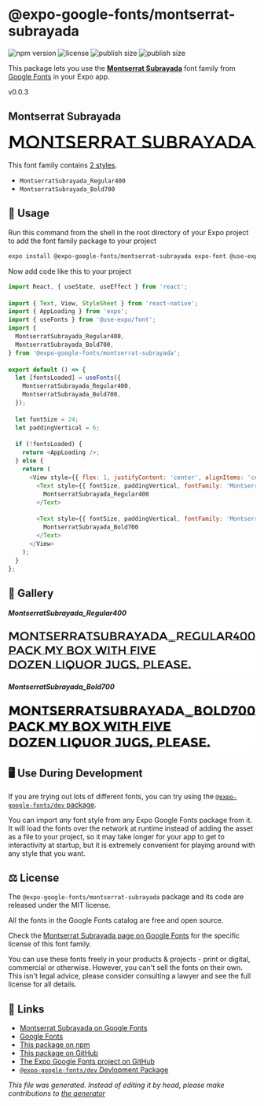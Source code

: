 # @expo-google-fonts/montserrat-subrayada

![npm version](https://flat.badgen.net/npm/v/@expo-google-fonts/montserrat-subrayada)
![license](https://flat.badgen.net/github/license/expo/google-fonts)
![publish size](https://flat.badgen.net/packagephobia/install/@expo-google-fonts/montserrat-subrayada)
![publish size](https://flat.badgen.net/packagephobia/publish/@expo-google-fonts/montserrat-subrayada)

This package lets you use the [**Montserrat Subrayada**](https://fonts.google.com/specimen/Montserrat+Subrayada) font family from [Google Fonts](https://fonts.google.com/) in your Expo app.

v0.0.3

## Montserrat Subrayada

![Montserrat Subrayada](./font-family.png)

This font family contains [2 styles](#gallery).

- `MontserratSubrayada_Regular400`
- `MontserratSubrayada_Bold700`

## 🔡 Usage

Run this command from the shell in the root directory of your Expo project to add the font family package to your project
```sh
expo install @expo-google-fonts/montserrat-subrayada expo-font @use-expo/font
```

Now add code like this to your project
```js
import React, { useState, useEffect } from 'react';

import { Text, View, StyleSheet } from 'react-native';
import { AppLoading } from 'expo';
import { useFonts } from '@use-expo/font';
import {
  MontserratSubrayada_Regular400,
  MontserratSubrayada_Bold700,
} from '@expo-google-fonts/montserrat-subrayada';

export default () => {
  let [fontsLoaded] = useFonts({
    MontserratSubrayada_Regular400,
    MontserratSubrayada_Bold700,
  });

  let fontSize = 24;
  let paddingVertical = 6;

  if (!fontsLoaded) {
    return <AppLoading />;
  } else {
    return (
      <View style={{ flex: 1, justifyContent: 'center', alignItems: 'center' }}>
        <Text style={{ fontSize, paddingVertical, fontFamily: 'MontserratSubrayada_Regular400' }}>
          MontserratSubrayada_Regular400
        </Text>

        <Text style={{ fontSize, paddingVertical, fontFamily: 'MontserratSubrayada_Bold700' }}>
          MontserratSubrayada_Bold700
        </Text>
      </View>
    );
  }
};

```

## 📖 Gallery

##### MontserratSubrayada_Regular400
![MontserratSubrayada_Regular400](./bcf81f50b96cbae5ccbd3337f693c53bbbe2bb5717bb8637eeaf4d5dff5699c4.ttf.png)

##### MontserratSubrayada_Bold700
![MontserratSubrayada_Bold700](./6a2a4c0ee5aade485aa6bf9a1a43b1ef3fe0aa5dda27e70b0b9abe7625562124.ttf.png)


## 🖥️ Use During Development

If you are trying out lots of different fonts, you can try using the [`@expo-google-fonts/dev` package](https://github.com/expo/google-fonts/tree/master/font-packages/dev#readme).

You can import *any* font style from any Expo Google Fonts package from it. It will load the fonts
over the network at runtime instead of adding the asset as a file to your project, so it may take longer
for your app to get to interactivity at startup, but it is extremely convenient
for playing around with any style that you want.

## ⚖️ License

The `@expo-google-fonts/montserrat-subrayada` package and its code are released under the MIT license.

All the fonts in the Google Fonts catalog are free and open source.

Check the [Montserrat Subrayada page on Google Fonts](https://fonts.google.com/specimen/Montserrat+Subrayada) for the specific license of this font family.

You can use these fonts freely in your products & projects - print or digital, commercial or otherwise. However, you can't sell the fonts on their own. This isn't legal advice, please consider consulting a lawyer and see the full license for all details.

## 🔗 Links

- [Montserrat Subrayada on Google Fonts](https://fonts.google.com/specimen/Montserrat+Subrayada)
- [Google Fonts](https://fonts.google.com/)
- [This package on npm](https://www.npmjs.com/package/@expo-google-fonts/montserrat-subrayada)
- [This package on GitHub](https://github.com/expo/google-fonts/tree/master/font-packages/montserrat-subrayada)
- [The Expo Google Fonts project on GitHub](https://github.com/expo/google-fonts)
- [`@expo-google-fonts/dev` Devlopment Package](https://github.com/expo/google-fonts/tree/master/font-packages/dev)


*This file was generated. Instead of editing it by head, please make contributions to [the generator](https://github.com/expo/google-fonts/tree/master/packages/generator)*
